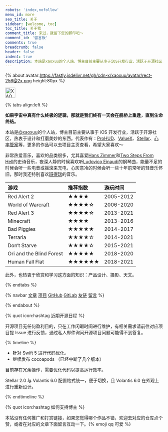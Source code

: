 ```yaml
---
robots: 'index,nofollow'
menu_id: more
seo_title: 关于
sidebar: [welcome, toc]
toc_title: 关于我
comment_title: 来过，就留下您的脚印吧～
comment_id: '留言板'
comments: true
breadcrumb: false
header: false
indent: true
description: 本站是xaoxuu的个人站，博主目前主要从事于iOS开发行业，活跃于开源社区，热衷于设计和打磨美妙的东西。代表作有：ProHUD、ValueX、Stellar、心率管家等。
---
```


{% about avatar:https://fastly.jsdelivr.net/gh/cdn-x/xaoxuu/avatar/rect-256@2x.png height:80px %}

<img height="32px" alt="XAOXUU" src="https://fastly.jsdelivr.net/gh/cdn-x/xaoxuu/logo/180x30@2x.png">

{% tabs align:left %}

<!-- tab 简介 -->

**如果宇宙中真有什么终极的逻辑，那就是我们终有一天会在舰桥上重逢，直到生命终结。**

本站是[@xaoxuu](https://xaoxuu.com)的个人站，博主目前主要从事于 iOS 开发行业，活跃于开源社区，热衷于设计和打磨美妙的东西。代表作有：[ProHUD](/wiki/prohud/)、[ValueX](/wiki/valuex/)、[Stellar](/wiki/stellar/)、[心率管家](/wiki/heartmate/)等，更多的作品可以去项目主页查看，希望大家喜欢～

<!-- tab 音乐 -->

非常热爱音乐，喜欢的品类很多，尤其喜爱[Hans Zimmer](https://music.163.com/#/artist?id=34517)和[Two Steps From Hell](https://music.163.com/#/artist?id=102714)的史诗音乐，夜深人静的时候喜欢听[Ludovico Einaudi](https://music.163.com/#/artist?id=38127)的钢琴曲，能量不足的时候会听一些电音或摇滚来充电，心灰意冷的时候会听一些十年前常听的轻音乐怀旧，那时我还特别喜欢[班得瑞](https://music.163.com/#/artist?id=88149)的音乐。

<!-- tab 游戏 -->

| 游戏            | 推荐指数 | 游玩时间 |
| :-------------- | :------- | :------- |
| Red Alert 2 | ★★★★        | 2005-2012     |
| World of Warcraft | ★★★★☆        | 2006-2020     |
| Red Alert 3 | ★★★★☆        | 2013-2021     |
| Minecraft       | ★★★★        | 2013-2016     |
| Bad Piggies        | ★★★★★        | 2014-2017     |
| Terraria        | ★★★★☆        | 2014-2021     |
| Don‘t Starve    | ★★★★☆        | 2015-2021     |
| Ori and the Blind Forest | ★★★★★        | 2018-2020     |
| Human Fall Flat | ★★★★★★       | 2018-2021     |

<!-- tab 话题 -->

此外，也热衷于欣赏和学习这方面的知识：产品设计、摄影、天文。


{% endtabs %}

{% navbar [文章](/) [项目](/wiki/) [GitHub](https://github.com/xaoxuu) [GitLab](http://42.192.89.158:8099/explore) [友链](/friends/) [留言](#comments) %}

{% endabout %}

{% quot icon:hashtag 近期开源日程 %}

开源项目无任何盈利目的，只在工作闲暇时间进行维护，有相关需求请前往对应项目提 Issue 进行反馈，通过私人邮件询问开源项目问题可能得不到答复。

{% timeline %}

<!-- node ProHUD 迭代 -->

- 针对 Swift 5 进行代码优化。
- 继续发布 cocoapods （已经中断了几个版本）

<!-- node ValueX 迭代 -->

目前存在冗余操作，需要优化代码以提高运行效率。

<!-- node Stellar 2.0 & Volantis 6.0 -->

Stellar 2.0 与 Volantis 6.0 配置格式统一，便于切换，且 Volantis 6.0 在外观上进行重新设计。

{% endtimeline %}

{% quot icon:hashtag 如何支持博主 %}

本站没有任何推广和打赏链接，如果您觉得哪个作品不错，欢迎去对应的仓库点个赞，或者在对应的文章下面留言互动一下。{% emoji qq 可爱 %}
